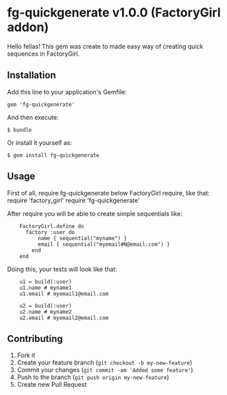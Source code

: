 # fg-quickgenerate v1.0.0 (FactoryGirl addon)

Hello fellas! This gem was create to made easy way of creating quick sequences in FactoryGirl.

## Installation

Add this line to your application's Gemfile:

    gem 'fg-quickgenerate'

And then execute:

    $ bundle

Or install it yourself as:

    $ gem install fg-quickgenerate

## Usage

First of all, require fg-quickgenerate below FactoryGirl require, like that:
    require 'factory_girl'
		require 'fg-quickgenerate'

After require you will be able to create simple sequentials like:
    
		FactoryGirl.define do
		  factory :user do
			  name { sequential("myname") }
			  email { sequential("myemail#N@email.com") }
			end
		end


Doing this, your tests will look like that:

		u1 = build(:user)
		u1.name # myname1
		u1.email # myemail1@email.com

		u2 = build(:user)
		u2.name # myname2
		u2.email # myemail2@email.com



## Contributing

1. Fork it
2. Create your feature branch (`git checkout -b my-new-feature`)
3. Commit your changes (`git commit -am 'Added some feature'`)
4. Push to the branch (`git push origin my-new-feature`)
5. Create new Pull Request
